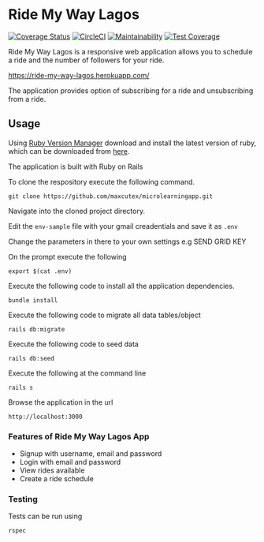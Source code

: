 # Ride My Way Lagos 
[![Coverage Status](https://coveralls.io/repos/github/Maxcutex/ride-my-way-lagos/badge.svg?branch=develop)](https://coveralls.io/github/Maxcutex/ride-my-way-lagos?branch=develop)
[![CircleCI](https://circleci.com/gh/Maxcutex/ride-my-way-lagos.svg?style=svg)](https://circleci.com/gh/Maxcutex/ride-my-way-lagos)
[![Maintainability](https://api.codeclimate.com/v1/badges/2b94c663003f880331b1/maintainability)](https://codeclimate.com/github/Maxcutex/ride-my-way-lagos/maintainability)
[![Test Coverage](https://api.codeclimate.com/v1/badges/2f782861537bdec6b229/test_coverage)](https://codeclimate.com/github/Maxcutex/microlearningapp/test_coverage)


Ride My Way Lagos  is a responsive web application allows you to schedule a ride and the number of followers for your ride.

https://ride-my-way-lagos.herokuapp.com/

The application provides option of subscribing for a ride and unsubscribing from a ride. 

## Usage
Using  [Ruby Version Manager](https://rvm.io/rvm/install) download and install the latest version of ruby, which can be downloaded from [here](https://www.ruby-lang.org/en/downloads/).

The application is built with Ruby on Rails

To clone the respository execute the following command.
```
git clone https://github.com/maxcutex/microlearningapp.git
```
Navigate into the cloned project directory.

Edit the `env-sample` file with your gmail creadentials and save it as `.env`

Change the parameters in there to your own settings e.g SEND GRID KEY

On the prompt execute the following 
```
export $(cat .env)
```


Execute the following code to install all the application dependencies.
```
bundle install
```

Execute the following code to migrate all data tables/object
```
rails db:migrate
```

Execute the following code to seed data
```
rails db:seed
```

Execute the following at the command line
```
rails s
```

Browse the application in the url
```
http://localhost:3000
```

### Features of Ride My Way Lagos App
- Signup with username, email and password
- Login with email and password
- View rides available
- Create a ride schedule



### Testing
Tests can be run using
```
rspec
```